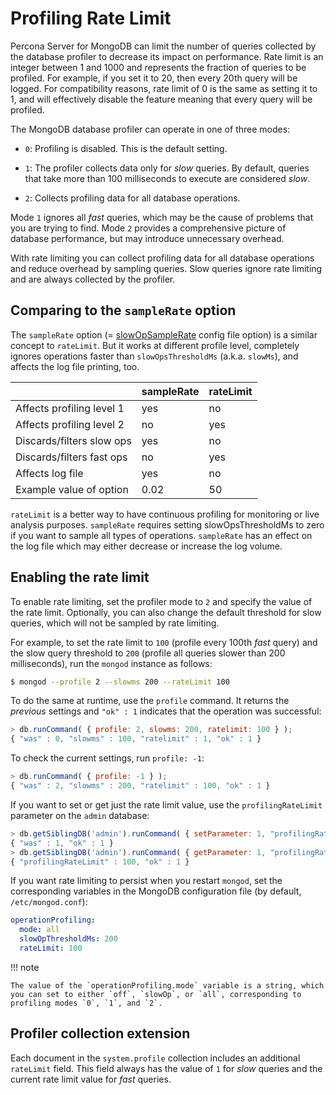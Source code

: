 # Profiling Rate Limit

Percona Server for MongoDB can limit the number of queries collected by the database profiler
to decrease its impact on performance.
Rate limit is an integer between 1 and 1000
and represents the fraction of queries to be profiled.
For example, if you set it to 20, then every 20th query will be logged.
For compatibility reasons, rate limit of 0 is the same as setting it to 1,
and will effectively disable the feature
meaning that every query will be profiled.

The MongoDB database profiler can operate in one of three modes:


* `0`: Profiling is disabled. This is the default setting.

* `1`: The profiler collects data only for *slow* queries.
By default, queries that take more than 100 milliseconds to execute
are considered *slow*.

* `2`: Collects profiling data for all database operations.

Mode `1` ignores all *fast* queries,
which may be the cause of problems that you are trying to find.
Mode `2` provides a comprehensive picture of database performance,
but may introduce unnecessary overhead.

With rate limiting you can collect profiling data for all database operations
and reduce overhead by sampling queries.
Slow queries ignore rate limiting and are always collected by the profiler.

## Comparing to the `sampleRate` option

The `sampleRate` option (= [slowOpSampleRate](https://docs.mongodb.com/manual/reference/program/mongod/index.html#cmdoption-mongod-slowopsamplerate) config file option) is a similar
concept to `rateLimit`. But it works at different profile level, completely
ignores operations faster than `slowOpsThresholdMs` (a.k.a. `slowMs`), and affects the
log file printing, too.

|                               | sampleRate  | rateLimit  |
| ----------------------------- | ----------- | ---------- | 
| Affects profiling level 1     | yes         | no         |
| Affects profiling level 2     | no          | yes        |
| Discards/filters slow ops     | yes         | no         |
| Discards/filters fast ops     | no          | yes        |
| Affects log file              | yes         | no         |
| Example value of option       | 0.02        | 50         |

`rateLimit` is a better way to have continuous profiling for monitoring or live
analysis purposes. `sampleRate` requires setting slowOpsThresholdMs to zero if
you want to sample all types of operations. `sampleRate` has an effect on the log file which may either decrease or increase the log volume.

## Enabling the rate limit

To enable rate limiting, set the profiler mode to `2`
and specify the value of the rate limit.
Optionally, you can also change the default threshold for slow queries,
which will not be sampled by rate limiting.

For example, to set the rate limit to `100`
(profile every 100th *fast* query)
and the slow query threshold to `200`
(profile all queries slower than 200 milliseconds),
run the `mongod` instance as follows:

```{.bash data-prompt="$"}
$ mongod --profile 2 --slowms 200 --rateLimit 100
```

To do the same at runtime, use the `profile` command.
It returns the *previous* settings
and `"ok" : 1` indicates that the operation was successful:

```javascript
> db.runCommand( { profile: 2, slowms: 200, ratelimit: 100 } );
{ "was" : 0, "slowms" : 100, "ratelimit" : 1, "ok" : 1 }
```

To check the current settings, run `profile: -1`:

```javascript
> db.runCommand( { profile: -1 } );
{ "was" : 2, "slowms" : 200, "ratelimit" : 100, "ok" : 1 }
```

If you want to set or get just the rate limit value,
use the `profilingRateLimit` parameter on the `admin` database:

```javascript
> db.getSiblingDB('admin').runCommand( { setParameter: 1, "profilingRateLimit": 100 } );
{ "was" : 1, "ok" : 1 }
> db.getSiblingDB('admin').runCommand( { getParameter: 1, "profilingRateLimit": 1 } );
{ "profilingRateLimit" : 100, "ok" : 1 }
```

If you want rate limiting to persist when you restart `mongod`,
set the corresponding variables in the MongoDB configuration file
(by default, `/etc/mongod.conf`):

```yaml
operationProfiling:
  mode: all
  slowOpThresholdMs: 200
  rateLimit: 100
```

!!! note
 
    The value of the `operationProfiling.mode` variable is a string, which you can set to either `off`, `slowOp`, or `all`, corresponding to profiling modes `0`, `1`, and `2`.

## Profiler collection extension

Each document in the `system.profile` collection
includes an additional `rateLimit` field.
This field always has the value of `1` for *slow* queries
and the current rate limit value for *fast* queries.